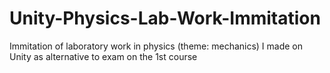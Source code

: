 # Unity-Physics-Lab-Work-Immitation
Immitation of laboratory work in physics (theme: mechanics) I made on Unity as alternative to exam on the 1st course
